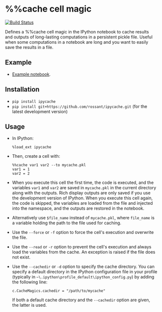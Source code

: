 %%cache cell magic
==================

[![Build Status](https://travis-ci.org/rossant/ipycache.svg)](https://travis-ci.org/rossant/ipycache)

Defines a %%cache cell magic in the IPython notebook to cache results and outputs of long-lasting computations in a persistent pickle file. Useful when some computations in a notebook are long and you want to easily save the results in a file.

Example
-------

  * [Example notebook](http://nbviewer.ipython.org/urls/raw.github.com/rossant/ipycache/master/examples/example.ipynb).


Installation
------------

  * `pip install ipycache`
  * `pip install git+https://github.com/rossant/ipycache.git` (for the latest development version)
  
Usage
-----
  
  * In IPython:
  
        %load_ext ipycache
  
  * Then, create a cell with:
  
        %%cache var1 var2 --to mycache.pkl
        var1 = 1
        var2 = 2


  * When you execute this cell the first time, the code is executed, and the variables `var1` and `var2` are saved in `mycache.pkl` in the current directory along with the outputs. Rich display outputs are only saved if you use the development version of IPython. When you execute this cell again, the code is skipped, the variables are loaded from the file and injected into the namespace, and the outputs are restored in the notebook.

  * Alternatively use `$file_name` instead of `mycache.pkl`, where `file_name` is a variable holding the path to the file used for caching.

  * Use the `--force` or `-f` option to force the cell's execution and overwrite the file.
  
  * Use the `--read` or `-r` option to prevent the cell's execution and always load the variables from the cache. An exception is raised if the file does not exist.
  
  * Use the `--cachedir` or `-d` option to specify the cache directory. You can specify a default directory in the IPython configuration file in your profile (typically in `~\.ipython\profile_default\ipython_config.py`) by adding the following line:
  
        c.CacheMagics.cachedir = "/path/to/mycache"
  
    If both a default cache directory and the `--cachedir` option are given, the latter is used.

